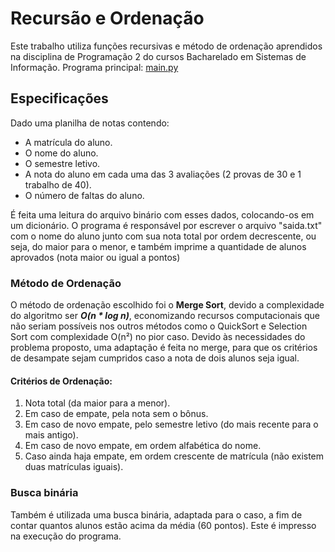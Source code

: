 # Recursão e Ordenação
Este trabalho utiliza funções recursivas e método de ordenação aprendidos na disciplina de Programação 2 do cursos Bacharelado em Sistemas de Informação.
Programa principal: [main.py](main.py)

## Especificações
Dado uma planilha de notas contendo:

- A matrícula do aluno.
- O nome do aluno.
- O semestre letivo.
- A nota do aluno em cada uma das 3 avaliações (2 provas de 30 e 1 trabalho de 40).
- O número de faltas do aluno.

É feita uma leitura do arquivo binário com esses dados, colocando-os em um dicionário. 
O programa é responsável por escrever o arquivo "saida.txt" com o nome do aluno junto com sua nota total por ordem decrescente, ou seja, do maior para o menor, e também imprime a quantidade de alunos aprovados (nota maior ou igual a 
 pontos)
 
### Método de Ordenação
O método de ordenação escolhido foi o **Merge Sort**, devido a complexidade do algoritmo ser **_O(n * log n)_**, economizando recursos computacionais que não seriam possíveis nos outros métodos como o QuickSort e Selection Sort com complexidade O(n²) no pior caso.
Devido às necessidades do problema proposto, uma adaptação é feita no merge, para que os critérios de desampate sejam cumpridos caso a nota de dois alunos seja igual.

#### Critérios de Ordenação:
1) Nota total (da maior para a menor).
2) Em caso de empate, pela nota sem o bônus.
3) Em caso de novo empate, pelo semestre letivo (do mais recente para o mais
antigo).
4) Em caso de novo empate, em ordem alfabética do nome.
5) Caso ainda haja empate, em ordem crescente de matrícula (não existem duas
matrículas iguais).

### Busca binária
Também é utilizada uma busca binária, adaptada para o caso, a fim de contar quantos alunos estão acima da média (60 pontos). Este é impresso na execução do programa.


